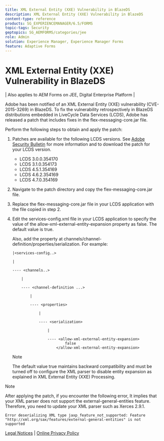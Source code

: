 ```yaml
---
title: XML External Entity (XXE) Vulnerability in BlazeDS
description: XML External Entity (XXE) Vulnerability in BlazeDS
content-type: reference
products: SG_EXPERIENCEMANAGER/6.5/FORMS
topic-tags: Security
geptopics: SG_AEMFORMS/categories/jee
role: Admin
solution: Experience Manager, Experience Manager Forms
feature: Adaptive Forms
---
```

# XML External Entity (XXE) Vulnerability in BlazeDS

| Also applies to AEM Forms on JEE, Digital Enterprise Platform |

Adobe has been notified of an XML External Entity (XXE) vulnerability (CVE-2015-3269) in BlazeDS. To fix the vulnerability retrospectively in BlazeDS distributions embedded in LiveCycle Data Services (LCDS), Adobe has released a patch that includes fixes in the flex-messaging-core.jar file.

Perform the following steps to obtain and apply the patch:

1. Patches are available for the following LCDS versions. See [Adobe Security Bulletin](https://chl-author-preview.corp.adobe.com/content/help/en/security/products/livecycleds/apsb15-20.html) for more information and to download the patch for your LCDS version.

    * LCDS 3.0.0.354170
    * LCDS 3.1.0.354173
    * LCDS 4.5.1.354169
    * LCDS 4.6.2.354169
    * LCDS 4.7.0.354169

1. Navigate to the patch directory and copy the flex-messaging-core.jar file.

1. Replace the flex-messaging-core.jar file in your LCDS application with the file copied in step 2.

1. Edit the services-config.xml file in your LCDS application to specify the value of the allow-xml-external-entity-expansion property as false. The default value is true.

    Also, add the property at channels/channel-definition/properties/serialization. For example:

    ```
    |<services-config..>

    |

    ---- <channels..>

        |

        ---- <channel-definition ...>

            |

            ---- <properties>

                |

                ---- <serialization>

                    |

                    ---- <allow-xml-external-entity-expansion>
                            false
                        </allow-xml-external-entity-expansion>
    ```   

    >[!NOTE]
    >
    >The default value true maintains backward compatibility and must be turned off to configure the XML parser to disable entity expansion as explained in XML External Entity (XXE) Processing.

>[!NOTE]
>
>After applying the patch, if you encounter the following error, It implies that your XML parser does not support the external-general-entities feature. Therefore, you need to update your XML parser such as Xerces 2.9.1.

```Error deserializing XML type jaxp_feature_not_supported: Feature "http://xml.org/sax/features/external-general-entities" is not supported```

[Legal Notices](https://chl-author-preview.corp.adobe.com/content/help/en/legal/legal-notices.html)    |    [Online Privacy Policy](https://www.adobe.com/privacy.html)
